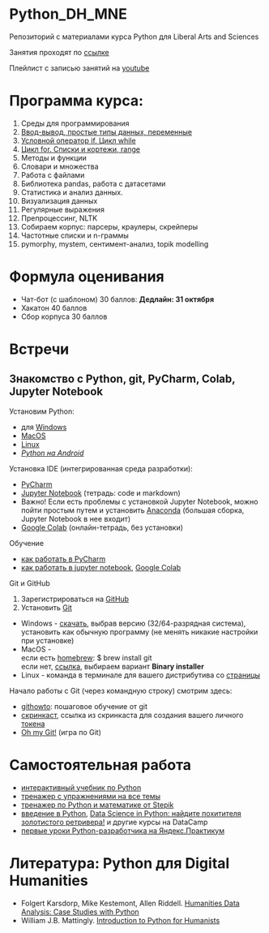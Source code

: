 # Python_DH_MNE
Репозиторий с материалами курса Python для Liberal Arts and Sciences

Занятия проходят по [ссылке](https://pythondh.ktalk.ru/m4xob0uyhwox)

Плейлист с записью занятий на [youtube](https://youtube.com/playlist?list=PLJjYjyaJUm_N6MkfT5aqto3yk49jNtLZh&si=dSq0slBlBcZeFYjz)

# Программа курса: 

1. Среды для программирования
2. [Ввод-вывод, простые типы данных, переменные](https://github.com/AnnSenina/Python_DH_MNE/blob/main/notebooks/Python_Intro_1.ipynb)
3. [Условной оператор if. Цикл while](https://github.com/AnnSenina/Python_DH_MNE/blob/main/notebooks/Python_3_if%2C_while.ipynb)
4. [Цикл for. Списки и кортежи, range](https://github.com/AnnSenina/Python_DH_MNE/blob/main/notebooks/Python_lists%2C_for.ipynb)
5. Методы и функции
6. Словари и множества
7. Работа с файлами
8. Библиотека pandas, работа с датасетами
9. Статистика и анализ данных. 
10. Визуализация данных
11. Регулярные выражения
12. Препроцессинг, NLTK
13. Собираем корпус: парсеры, краулеры, скрейперы
14. Частотные списки и n-граммы
15. pymorphy, mystem, сентимент-анализ, topik modelling


# Формула оценивания

- Чат-бот (с шаблоном) 30 баллов: **Дедлайн: 31 октября**
- Хакатон 40 баллов
- Сбор корпуса 30 баллов

# Встречи

## Знакомство с Python, git, PyCharm, Colab, Jupyter Notebook 
Установим Python:

- для [Windows](https://www.python.org/downloads/windows/)
- [MacOS](https://www.python.org/downloads/macos/)
- [Linux](https://www.python.org/downloads/source/)
- *[Python на Android](https://pythonru.com/baza-znanij/python-na-android)*

Установка IDE (интегрированная среда разработки):
- [PyCharm](www.jetbrains.com/pycharm/download/)
- [Jupyter Notebook](https://jupyter.org/install) (тетрадь: code и markdown)
- Важно! Если есть проблемы с установкой Jupyter Notebook, можно пойти простым путем и установить [Anaconda](https://www.anaconda.com/download#downloads) (большая сборка, Jupyter Notebook в нее входит)
- [Google Colab](https://colab.research.google.com) (онлайн-тетрадь, без установки)

Обучение
- [как работать в PyCharm](https://py-charm.blogspot.com/2017/09/blog-post.html)
- [как работать в jupyter notebook](https://devpractice.ru/python-lesson-6-work-in-jupyter-notebook/), [Google Colab](https://towardsdatascience.com/getting-started-with-google-colab-f2fff97f594c)

Git и GitHub
1. Зарегистрироваться на [GitHub](https://github.com)
2. Установить [Git](https://git-scm.com/downloads)

- Windows - [скачать](https://git-scm.com/download/win), выбрав версию (32/64-разрядная система), установить как обычную программу (не менять никакие настройки при установке)  
- MacOS -  
если есть [homebrew](https://brew.sh): $ brew install git  
если нет, [ссылка](https://git-scm.com/download/mac), выбираем вариант **Binary installer**  
- Linux - команда в терминале для вашего дистрибутива со [страницы](https://git-scm.com/download/linux)  

Начало работы с Git (через командную строку) смотрим здесь:
- [githowto](https://githowto.com/ru): пошаговое обучение от git
- [скринкаст](https://youtu.be/piq5dSX7hL0), ссылка из скринкаста для создания вашего личного [токена](https://github.com/settings/tokens/new)
- [Oh my Git!](https://ohmygit.org/) (игра по Git)

# Самостоятельная работа
- [интерактивный учебник по Python](https://snakify.org/ru)
- [тренажер с упражнениями на все темы](https://www.w3resource.com/python-exercises/)
- [тренажер по Python и математике от Stepik](https://stepik.org/course/3356/promo#toc)
- [введение в Python](https://app.datacamp.com/learn/courses/intro-to-python-for-data-science), [Data Science in Python: найдите похитителя золотистого ретривера!](https://app.datacamp.com/learn/courses/introduction-to-data-science-in-python) и другие курсы на DataCamp
- [первые уроки Python-разработчика на Яндекс.Практикум](https://practicum.yandex.ru/profile/backend-developer/)

# Литература: Python для Digital Humanities
- Folgert Karsdorp, Mike Kestemont, Allen Riddell. [Humanities Data Analysis: Case Studies with Python](https://www.humanitiesdataanalysis.org/index.html)
- William J.B. Mattingly. [Introduction to Python for Humanists](http://python-textbook.pythonhumanities.com/intro.html)
